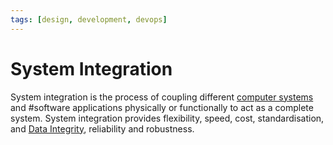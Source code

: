 ```yaml
---
tags: [design, development, devops]
---
```


# System Integration

System integration is the process of coupling different [computer systems](202303242148.md)
and #software applications physically or functionally to act as a complete
system. System integration provides flexibility, speed, cost, standardisation,
and [Data Integrity](202210040913.md), reliability and robustness.
